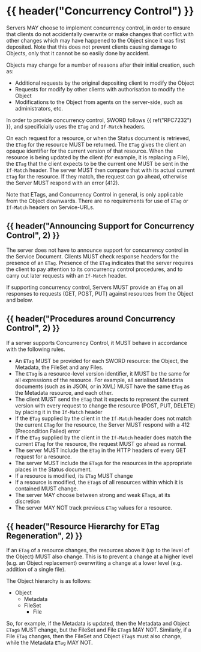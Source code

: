 # {{ header("Concurrency Control") }}

Servers MAY choose to implement concurrency control, in order to ensure that clients do not accidentally overwrite or make changes that 
conflict with other changes which may have happened to the Object since it was first deposited.  Note that this does not prevent clients 
causing damage to Objects, only that it cannot be so easily done by accident.

Objects may change for a number of reasons after their initial creation, such as:

* Additional requests by the original depositing client to modify the Object
* Requests for modify by other clients with authorisation to modify the Object
* Modifications to the Object from agents on the server-side, such as administrators, etc.

In order to provide concurrency control, SWORD follows {{ ref("RFC7232") }}, and specificially uses the `ETag` and `If-Match` headers.

On each request for a resource, or when the Status document is retrieved, the `ETag` for the resource MUST be returned.  The `ETag` gives 
the client an opaque identifier for the current version of that resource.  When the resource is being updated by the client (for example, 
it is replacing a File), the `ETag` that the client expects to be the current one MUST be sent in the `If-Match` header.  The server MUST 
then compare that with its actual current `ETag` for the resource.  If they match, the request can go ahead, otherwise the Server MUST 
respond with an error (412).

Note that ETags, and Concurrency Control in general, is only applicable from the Object downwards.  There are no requirements for use of 
`ETag` or `If-Match` headers on Service-URLs.


##  {{ header("Announcing Support for Concurrency Control", 2) }}

The server does not have to announce support for concurrency control in the Service Document.  Clients MUST check response headers for the
presence of an `ETag`.  Presence of the `ETag` indicates that the server requires the client to pay attention to its concurrency control
procedures, and to carry out later requests with an `If-Match` header.

If supporting concurrency control, Servers MUST provide an `ETag` on all responses to requests (GET, POST, PUT) against resources from the 
Object and below.


##  {{ header("Procedures around Concurrency Control", 2) }}

If a server supports Concurrency Control, it MUST behave in accordance with the following rules.

* An `ETag` MUST be provided for each SWORD resource: the Object, the Metadata, the FileSet and any Files.
* The `ETag` is a resource-level version identifier, it MUST be the same for all expressions of the resource.  For example, all serialised 
Metadata documents (such as in JSON, or in XML) MUST have the same `ETag` as the Metadata resource, and each other.
* The client MUST send the `ETag` that it expects to represent the current version with every request to change the resource (POST, PUT, 
DELETE) by placing it in the `If-Match` header
* If the `ETag` supplied by the client in the `If-Match` header does not match the current `ETag` for the resource, the Server MUST respond with a 412 (Precondition
Failed) error
* If the `ETag` supplied by the client in the `If-Match` header does match the current `ETag` for the resource, the request MUST go ahead as normal.
* The server MUST include the `ETag` in the HTTP headers of every GET request for a resource.
* The server MUST include the `ETag`s for the resources in the appropriate places in the Status document.
* If a resource is modified, its `ETag` MUST change
* If a resource is modified, the `ETag`s of all resources within which it is contained MUST change.
* The server MAY choose between strong and weak `ETag`s, at its discretion
* The server MAY NOT track previous `ETag` values for a resource.


##  {{ header("Resource Hierarchy for ETag Regeneration", 2) }}

If an `ETag` of a resource changes, the resources above it (up to the level of the Object) MUST also change.  This is to prevent a change 
at a higher level (e.g. an Object replacement) overwriting a change at a lower level (e.g. addition of a single file).

The Object hierarchy is as follows:

* Object
    * Metadata
    * FileSet
        * File

So, for example, if the Metadata is updated, then the Metadata and Object `ETag`s MUST change, but the FileSet and File `ETag`s MAY NOT. 
Similarly, if a File `ETag` changes, then the FileSet and Object `ETag`s must also change, while the Metadata `ETag` MAY NOT.
